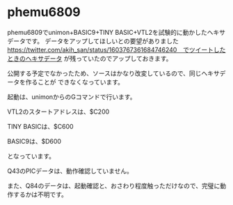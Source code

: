 # phemu6809

phemu6809でunimon+BASIC9+TINY BASIC+VTL2を試験的に動かしたヘキサデータです。
データをアップしてほしいとの要望がありました
https://twitter.com/akih_san/status/1603767361684746240　でツイートしたときのヘキサデータ
が残っていたのでアップしておきます。

公開する予定でなかったため、ソースはかなり改変しているので、同じヘキサデータを作ることが
できなくなっています。

起動は、unimonからのGコマンドで行います。

VTL2のスタートアドレスは、$C200

TINY BASICは、$C600

BASIC9は、$D600

となっています。

Q43のPICデータは、動作確認していません。

また、Q84のデータは、起動確認と、おさわり程度触っただけなので、完璧に動作するかは不明です。
